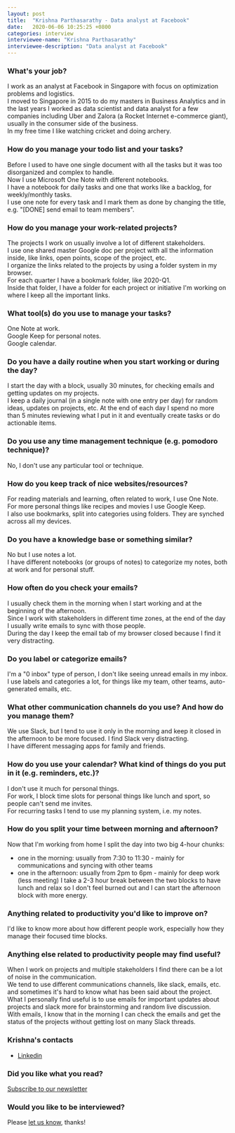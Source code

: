 ```yaml
---
layout: post
title:  "Krishna Parthasarathy - Data analyst at Facebook"
date:   2020-06-06 10:25:25 +0800
categories: interview
interviewee-name: "Krishna Parthasarathy"
interviewee-description: "Data analyst at Facebook"
---
```


### What's your job?
I work as an analyst at Facebook in Singapore with focus on optimization problems and logistics.  
I moved to Singapore in 2015 to do my masters in Business Analytics and in the last years I worked as data scientist and data analyst for a few companies including Uber and Zalora (a Rocket Internet e-commerce giant), usually in the consumer side of the business.  
In my free time I like watching cricket and doing archery.  


### How do you manage your todo list and your tasks?
Before I used to have one single document with all the tasks but it was too disorganized and complex to handle.  
Now I use Microsoft One Note with different notebooks.  
I have a notebook for daily tasks and one that works like a backlog, for weekly/monthly tasks.  
I use one note for every task and I mark them as done by changing the title, e.g. "[DONE] send email to team members".  


### How do you manage your work-related projects?
The projects I work on usually involve a lot of different stakeholders.  
I use one shared master Google doc per project with all the information inside, like links, open points, scope of the project, etc.  
I organize the links related to the projects by using a folder system in my browser.  
For each quarter I have a bookmark folder, like 2020-Q1.  
Inside that folder, I have a folder for each project or initiative I'm working on where I keep all the important links.  




### What tool(s) do you use to manage your tasks?
One Note at work.  
Google Keep for personal notes.  
Google calendar.  


### Do you have a daily routine when you start working or during the day?
I start the day with a block, usually 30 minutes, for checking emails and getting updates on my projects.  
I keep a daily journal (in a single note with one entry per day) for random ideas, updates on projects, etc. At the end of each day I spend no more than 5 minutes reviewing what I put in it and eventually create tasks or do actionable items.  

### Do you use any time management technique (e.g. pomodoro technique)?
No, I don't use any particular tool or technique.  



### How do you keep track of nice websites/resources?
For reading materials and learning, often related to work, I use One Note.  
For more personal things like recipes and movies I use Google Keep.  
I also use bookmarks, split into categories using folders. They are synched across all my devices.  



### Do you have a knowledge base or something similar?
No but I use notes a lot.  
I have different notebooks (or groups of notes) to categorize my notes, both at work and for personal stuff.  


### How often do you check your emails?
I usually check them in the morning when I start working and at the beginning of the afternoon.  
Since I work with stakeholders in different time zones, at the end of the day I usually write emails to sync with those people.  
During the day I keep the email tab of my browser closed because I find it very distracting.  


### Do you label or categorize emails?
I'm a "0 inbox" type of person, I don't like seeing unread emails in my inbox.  
I use labels and categories a lot, for things like my team, other teams, auto-generated emails, etc.  


### What other communication channels do you use? And how do you manage them?
We use Slack, but I tend to use it only in the morning and keep it closed in the afternoon to be more focused. I find Slack very distracting.  
I have different messaging apps for family and friends.  


### How do you use your calendar? What kind of things do you put in it (e.g. reminders, etc.)?
I don't use it much for personal things.  
For work, I block time slots for personal things like lunch and sport, so people can't send me invites.  
For recurring tasks I tend to use my planning system, i.e. my notes.  


### How do you split your time between morning and afternoon?
Now that I'm working from home I split the day into two big 4-hour chunks:
- one in the morning: usually from 7:30 to 11:30 - mainly for communications and syncing with other teams
- one in the afternoon: usually from 2pm to 6pm - mainly for deep work (less meeting)
I take a 2-3 hour break between the two blocks to have lunch and relax so I don't feel burned out and I can start the afternoon block with more energy.  


### Anything related to productivity you'd like to improve on?
I'd like to know more about how different people work, especially how they manage their focused time blocks. 


### Anything else related to productivity people may find useful?
When I work on projects and multiple stakeholders I find there can be a lot of noise in the communication.  
We tend to use different communications channels, like slack, emails, etc. and sometimes it's hard to know what has been said about the project.  
What I personally find useful is to use emails for important updates about projects and slack more for brainstorming and random live discussion.  
With emails, I know that in the morning I can check the emails and get the status of the projects without getting lost on many Slack threads.  


### Krishna's contacts
- [Linkedin](https://www.linkedin.com/in/nellaikrishna/)


### Did you like what you read?
[Subscribe to our newsletter](https://docs.google.com/forms/d/e/1FAIpQLSd4lrCTPWsbGo3bEUS5GSZbrzDgIkT01DitBe_JrRS-BkAeBw/viewform?usp=sf_link)
 

### Would you like to be interviewed?
Please [let us know](https://docs.google.com/forms/d/e/1FAIpQLSdEMfWfOM8rNg-6JPCYntBxvr_COOemmxjGgicqOIw11QX2Fg/viewform?usp=sf_link), thanks!